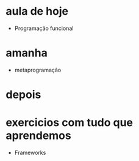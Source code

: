 # aula de hoje
- Programação funcional
# amanha
- metaprogramação
# depois
# exercicios com tudo que aprendemos
- Frameworks
